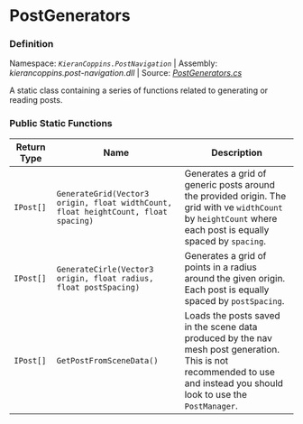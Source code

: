 # PostGenerators

### Definition
Namespace: *`KieranCoppins.PostNavigation`* | Assembly: *kierancoppins.post-navigation.dll* | Source: [*PostGenerators.cs*]()

A static class containing a series of functions related to generating or reading posts.

### Public Static Functions
| Return Type | Name | Description |
|-------------|------|-------------|
| `IPost[]` | `GenerateGrid(Vector3 origin, float widthCount, float heightCount, float spacing)` | Generates a grid of generic posts around the provided origin. The grid with ve `widthCount` by `heightCount` where each post is equally spaced by `spacing`. |
| `IPost[]` | `GenerateCirle(Vector3 origin, float radius, float postSpacing)` | Generates a grid of points in a radius around the given origin. Each post is equally spaced by `postSpacing`. |
| `IPost[]` | `GetPostFromSceneData()` | Loads the posts saved in the scene data produced by the nav mesh post generation. This is not recommended to use and instead you should look to use the `PostManager`. |
